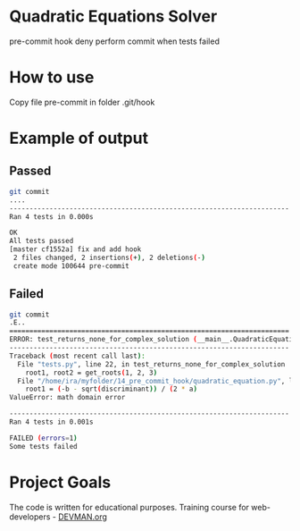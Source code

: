 # Quadratic Equations Solver

pre-commit hook deny perform commit when tests failed

# How to use

Copy file pre-commit in folder .git/hook

# Example of output

## Passed

```bash
git commit
....
----------------------------------------------------------------------
Ran 4 tests in 0.000s

OK
All tests passed
[master cf1552a] fix and add hook
 2 files changed, 2 insertions(+), 2 deletions(-)
 create mode 100644 pre-commit
```

## Failed
```bash
git commit
.E..
======================================================================
ERROR: test_returns_none_for_complex_solution (__main__.QuadraticEquationTestCase)
----------------------------------------------------------------------
Traceback (most recent call last):
  File "tests.py", line 22, in test_returns_none_for_complex_solution
    root1, root2 = get_roots(1, 2, 3)
  File "/home/ira/myfolder/14_pre_commit_hook/quadratic_equation.py", line 6, in get_roots
    root1 = (-b - sqrt(discriminant)) / (2 * a)
ValueError: math domain error

----------------------------------------------------------------------
Ran 4 tests in 0.001s

FAILED (errors=1)
Some tests failed

```

# Project Goals

The code is written for educational purposes. Training course for web-developers - [DEVMAN.org](https://devman.org)
